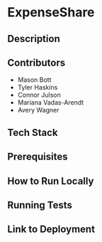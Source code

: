 # ExpenseShare

## Description

## Contributors

- Mason Bott
- Tyler Haskins
- Connor Julson
- Mariana Vadas-Arendt
- Avery Wagner

## Tech Stack

## Prerequisites

## How to Run Locally

## Running Tests

## Link to Deployment
